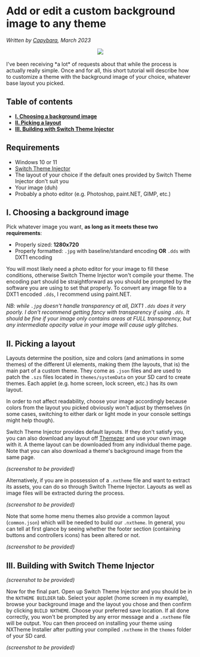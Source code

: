 # Add or edit a custom background image to any theme

*Written by [Capybara](https://themezer.net/creators/382997176307154945), March 2023*

<div align="center">
<img src="https://avatars.githubusercontent.com/u/65415089?s=200&v=4" />
</div>

<br />
I've been receiving *a lot* of requests about that while the process is actually really simple. Once and for all, this short tutorial will describe how to customize a theme with the background image of your choice, whatever base layout you picked.

## Table of contents

- **[I. Choosing a background image](#i-choosing-a-background-image)**
- **[II. Picking a layout](#ii-picking-a-layout)**
- **[III. Building with Switch Theme Injector](#iii-building-with-switch-theme-injector)**

## Requirements

- Windows 10 or 11
- [Switch Theme Injector](https://github.com/exelix11/SwitchThemeInjector/releases)
- The layout of your choice if the default ones provided by Switch Theme Injector don't suit you
- Your image (duh)
- Probably a photo editor (e.g. Photoshop, paint.NET, GIMP, etc.)

## I. Choosing a background image

Pick whatever image you want, **as long as it meets these two requirements**:

- Properly sized: **1280x720**
- Properly formatted: `.jpg` with baseline/standard encoding **OR** `.dds` with DXT1 encoding

You will most likely need a photo editor for your image to fill these conditions, otherwise Switch Theme Injector won't compile your theme. The encoding part should be straightforward as you should be prompted by the software you are using to set that properly. To convert any image file to a DXT1 encoded `.dds`, I recommend using paint.NET.

*NB: while `.jpg` doesn't handle transparency at all, DXT1 `.dds` does it very poorly. I don't recommend getting fancy with transparency if using `.dds`. It should be fine if your image only contains areas at FULL transparency, but any intermediate opacity value in your image will cause ugly glitches.*

## II. Picking a layout

Layouts determine the position, size and colors (and animations in some themes) of the different UI elements, making them (the layouts, that is) the main part of a custom theme. They come as `.json` files and are used to patch the `.szs` files located in `themes/systemData` on your SD card to create themes. Each applet (e.g. home screen, lock screen, etc.) has its own layout.

In order to not affect readability, choose your image accordingly because colors from the layout you picked obviously won't adjust by themselves (in some cases, switching to either dark or light mode in your console settings might help though).

Switch Theme Injector provides default layouts. If they don't satisfy you, you can also download any layout off [Themezer](https://themezer.net/) and use your own image with it. A theme layout can be downloaded from any individual theme page. Note that you can also download a theme's background image from the same page.

*(screenshot to be provided)*

Alternatively, if you are in possession of a `.nxtheme` file and want to extract its assets, you can do so through Switch Theme Injector. Layouts as well as image files will be extracted during the process.

*(screenshot to be provided)*

Note that some home menu themes also provide a common layout (`common.json`) which will be needed to build our `.nxtheme`. In general, you can tell at first glance by seeing whether the footer section (containing buttons and controllers icons) has been altered or not.

*(screenshot to be provided)*

## III. Building with Switch Theme Injector

*(screenshot to be provided)*

Now for the final part. Open up Switch Theme Injector and you should be in the `NXTHEME BUILDER` tab. Select your applet (home screen in my example), browse your background image and the layout you chose and then confirm by clicking `BUILD NXTHEME`. Choose your preferred save location. If all done correctly, you won't be prompted by any error message and a `.nxtheme` file will be output. You can then proceed on installing your theme using NXTheme Installer after putting your compiled `.nxtheme` in the `themes` folder of your SD card.

*(screenshot to be provided)*
